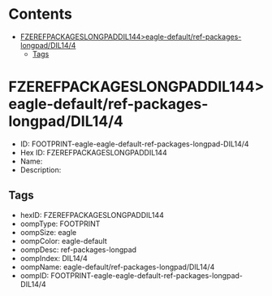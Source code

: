 



Contents
========

* [FZEREFPACKAGESLONGPADDIL144>eagle-default/ref-packages-longpad/DIL14/4](#fzerefpackageslongpaddil144eagle-defaultref-packages-longpaddil144)
	* [Tags](#tags)

# FZEREFPACKAGESLONGPADDIL144>eagle-default/ref-packages-longpad/DIL14/4

- ID: FOOTPRINT-eagle-eagle-default-ref-packages-longpad-DIL14/4
- Hex ID: FZEREFPACKAGESLONGPADDIL144
- Name: 
- Description: 

## Tags

- hexID: FZEREFPACKAGESLONGPADDIL144
- oompType: FOOTPRINT
- oompSize: eagle
- oompColor: eagle-default
- oompDesc: ref-packages-longpad
- oompIndex: DIL14/4
- oompName: eagle-default/ref-packages-longpad/DIL14/4
- oompID: FOOTPRINT-eagle-eagle-default-ref-packages-longpad-DIL14/4
